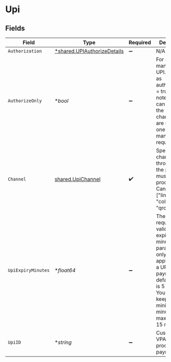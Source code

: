 # Upi


## Fields

| Field                                                                                                                                                                                                                   | Type                                                                                                                                                                                                                    | Required                                                                                                                                                                                                                | Description                                                                                                                                                                                                             |
| ----------------------------------------------------------------------------------------------------------------------------------------------------------------------------------------------------------------------- | ----------------------------------------------------------------------------------------------------------------------------------------------------------------------------------------------------------------------- | ----------------------------------------------------------------------------------------------------------------------------------------------------------------------------------------------------------------------- | ----------------------------------------------------------------------------------------------------------------------------------------------------------------------------------------------------------------------- |
| `Authorization`                                                                                                                                                                                                         | [*shared.UPIAuthorizeDetails](../../models/shared/upiauthorizedetails.md)                                                                                                                                               | :heavy_minus_sign:                                                                                                                                                                                                      | N/A                                                                                                                                                                                                                     |
| `AuthorizeOnly`                                                                                                                                                                                                         | **bool*                                                                                                                                                                                                                 | :heavy_minus_sign:                                                                                                                                                                                                      | For one time mandate on UPI. Set this as authorize_only = true. Please note that you can only use the "collect" channel if you are sending a one time mandate request                                                   |
| `Channel`                                                                                                                                                                                                               | [shared.UpiChannel](../../models/shared/upichannel.md)                                                                                                                                                                  | :heavy_check_mark:                                                                                                                                                                                                      | Specify the channel through which the payment must be processed. Can be one of ["link", "collect", "qrcode"]                                                                                                            |
| `UpiExpiryMinutes`                                                                                                                                                                                                      | **float64*                                                                                                                                                                                                              | :heavy_minus_sign:                                                                                                                                                                                                      | The UPI request will be valid for this expiry minutes. This parameter is only applicable for a UPI collect payment. The default value is 5 minutes. You should keep the minimum as 5 minutes, and maximum as 15 minutes |
| `UpiID`                                                                                                                                                                                                                 | **string*                                                                                                                                                                                                               | :heavy_minus_sign:                                                                                                                                                                                                      | Customer UPI VPA to process payment.                                                                                                                                                                                    |
